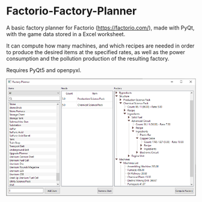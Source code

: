 # Factorio-Factory-Planner
A basic factory planner for Factorio (https://factorio.com/), made with PyQt, with the game data stored in a Excel worksheet.

It can compute how many machines, and which recipes are needed in order to produce the desired items at the specified rates, as well as the power consumption and the pollution production of the resulting factory.

Requires PyQt5 and openpyxl.

![Demo](img/demo.png)

